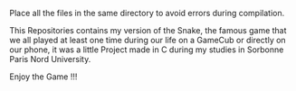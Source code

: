 Place all the files in the same directory to avoid errors during compilation.


This Repositories contains my version of the Snake, the famous game that we all played at least one time during our life on a GameCub or directly on our phone, it was a little Project made in C during my studies in Sorbonne Paris Nord University.

Enjoy the Game !!!
